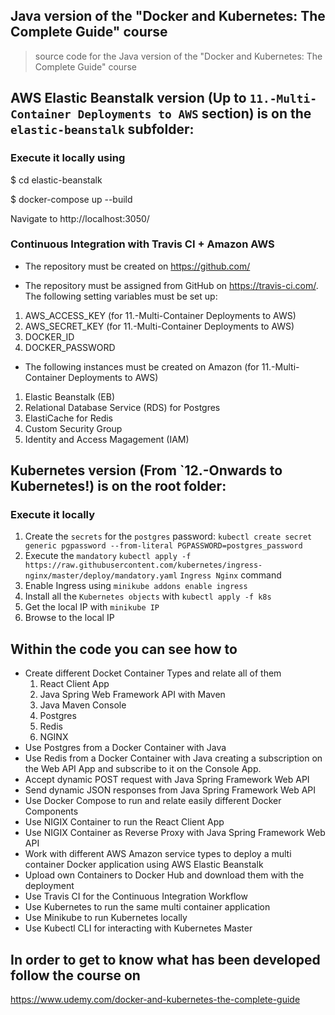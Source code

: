 ## Java version of the "Docker and Kubernetes: The Complete Guide" course 

> source code for the Java version of the "Docker and Kubernetes: The Complete Guide" course 

## AWS Elastic Beanstalk version (Up to `11.-Multi-Container Deployments to AWS` section) is on the `elastic-beanstalk` subfolder:
### Execute it locally using 

$ cd elastic-beanstalk

$ docker-compose up --build

Navigate to http://localhost:3050/

### Continuous Integration with Travis CI + Amazon AWS

- The repository must be created on https://github.com/

- The repository must be assigned from GitHub on https://travis-ci.com/. The following setting variables must be set up:
1) AWS_ACCESS_KEY (for 11.-Multi-Container Deployments to AWS)
2) AWS_SECRET_KEY (for 11.-Multi-Container Deployments to AWS)
3) DOCKER_ID
4) DOCKER_PASSWORD

- The following instances must be created on Amazon (for 11.-Multi-Container Deployments to AWS)
1) Elastic Beanstalk (EB)
2) Relational Database Service (RDS) for Postgres
3) ElastiCache for Redis
4) Custom Security Group
5) Identity and Access Magagement (IAM)

## Kubernetes version (From `12.-Onwards to Kubernetes!) is on the root folder:
### Execute it locally 
1. Create the `secrets` for the `postgres` password: `kubectl create secret generic pgpassword --from-literal PGPASSWORD=postgres_password`
2. Execute the `mandatory` `kubectl apply -f https://raw.githubusercontent.com/kubernetes/ingress-nginx/master/deploy/mandatory.yaml` `Ingress Nginx` command
3. Enable Ingress using `minikube addons enable ingress`
4. Install all the `Kubernetes objects` with `kubectl apply -f k8s`
5. Get the local IP with `minikube IP`
6. Browse to the local IP 

## Within the code you can see how to
- Create different Docket Container Types and relate all of them
  1) React Client App
  2) Java Spring Web Framework API with Maven
  3) Java Maven Console
  4) Postgres
  5) Redis
  6) NGINX
- Use Postgres from a Docker Container with Java
- Use Redis from a Docker Container with Java creating a subscription on the Web API App and subscribe to it on the Console App.
- Accept dynamic POST request with Java Spring Framework Web API
- Send dynamic JSON responses from Java Spring Framework Web API
- Use Docker Compose to run and relate easily different Docker Components
- Use NIGIX Container to run the React Client App
- Use NIGIX Container as Reverse Proxy with Java Spring Framework Web API
- Work with different AWS Amazon service types to deploy a multi container Docker application using AWS Elastic Beanstalk
- Upload own Containers to Docker Hub and download them with the deployment
- Use Travis CI for the Continuous Integration Workflow
- Use Kubernetes to run the same multi container application
- Use Minikube to run Kubernetes locally
- Use Kubectl CLI for interacting with Kubernetes Master

## In order to get to know what has been developed follow the course on

https://www.udemy.com/docker-and-kubernetes-the-complete-guide

